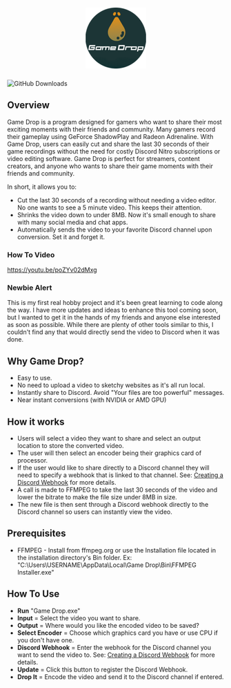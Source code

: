 <p align="center">
  <img src="https://github.com/ahiser24/Game-Drop/blob/main/assets/frame0/logo.png?raw=true" alt="Logo"/>
</p>

###

![GitHub Downloads](https://img.shields.io/github/downloads/ahiser24/Game-Drop/total?logo=Github)

## Overview
Game Drop is a program designed for gamers who want to share their most exciting moments with their friends and community. Many gamers record their gameplay using GeForce ShadowPlay and Radeon Adrenaline. With Game Drop, users can easily cut and share the last 30 seconds of their game recordings without the need for costly Discord Nitro subscriptions or video editing software. Game Drop is perfect for streamers, content creators, and anyone who wants to share their game moments with their friends and community. 

In short, it allows you to:
* Cut the last 30 seconds of a recording without needing a video editor. No one wants to see a 5 minute video. This keeps their attention.
* Shrinks the video down to under 8MB. Now it's small enough to share with many social media and chat apps.
* Automatically sends the video to your favorite Discord channel upon conversion. Set it and forget it.

### How To Video
https://youtu.be/poZYv02dMxg
### Newbie Alert
This is my first real hobby project and it's been great learning to code along the way. I have more updates and ideas to enhance this tool coming soon, but I wanted to get it in the hands of my friends and anyone else interested as soon as possible. While there are plenty of other tools similar to this, I couldn't find any that would directly send the video to Discord when it was done.

## Why Game Drop?
* Easy to use.
* No need to upload a video to sketchy websites as it's all run local.
* Instantly share to Discord. Avoid "Your files are too powerful" messages.
* Near instant conversions (with NVIDIA or AMD GPU)

## How it works
* Users will select a video they want to share and select an output location to store the converted video.
* The user will then select an encoder being their graphics card of processor.
* If the user would like to share directly to a Discord channel they will need to specify a webhook that is linked to that channel. See: [Creating a Discord Webhook](https://support.discord.com/hc/en-us/articles/228383668-Intro-to-Webhooks) for more details.
* A call is made to FFMPEG to take the last 30 seconds of the video and lower the bitrate to make the file size under 8MB in size.
* The new file is then sent through a Discord webhook directly to the Discord channel so users can instantly view the video.

## Prerequisites
* FFMPEG - Install from ffmpeg.org or use the Installation file located in the installation directory's Bin folder. Ex: "C:\Users\USERNAME\AppData\Local\Game Drop\Bin\FFMPEG Installer.exe"


## How To Use
* **Run** "Game Drop.exe"
* **Input** = Select the video you want to share.
* **Output** = Where would you like the encoded video to be saved?
* **Select Encoder** = Choose which graphics card you have or use CPU if you don't have one.
* **Discord Webhook** = Enter the webhook for the Discord channel you want to send the video to. See: [Creating a Discord Webhook](https://support.discord.com/hc/en-us/articles/228383668-Intro-to-Webhooks) for more details.
* **Update** = Click this button to register the Discord Webhook.
* **Drop It** = Encode the video and send it to the Discord channel if entered.

